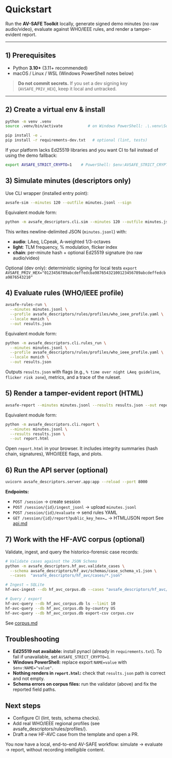 # Quickstart

Run the **AV-SAFE Toolkit** locally, generate signed demo minutes (no raw audio/video), evaluate against WHO/IEEE rules, and render a tamper-evident report.

---

## 1) Prerequisites

- Python **3.10+** (3.11+ recommended)
- macOS / Linux / WSL (Windows PowerShell notes below)

> **Do not commit secrets.** If you set a dev signing key (`AVSAFE_PRIV_HEX`), keep it local and untracked.

---

## 2) Create a virtual env & install

```bash
python -m venv .venv
source .venv/bin/activate           # on Windows PowerShell: .\.venv\Scripts\Activate.ps1

pip install -e .
pip install -r requirements-dev.txt   # optional (lint, tests)
```
If your platform lacks Ed25519 libraries and you want CI to fail instead of using the demo fallback:
```bash
export AVSAFE_STRICT_CRYPTO=1    # PowerShell: $env:AVSAFE_STRICT_CRYPTO="1"
```

## 3) Simulate minutes (descriptors only)
Use CLI wrapper (installed entry point):
```bash
avsafe-sim --minutes 120 --outfile minutes.jsonl --sign
```

Equivalent module form:
```bash
python -m avsafe_descriptors.cli.sim --minutes 120 --outfile minutes.jsonl --sign
```

This writes newline-delimited JSON (`minutes.jsonl`) with:

- **audio**: LAeq, LCpeak, A-weighted 1/3-octaves
- **light**: TLM frequency, % modulation, flicker index
- **chain**: per-minute hash + optional Ed25519 signature (no raw audio/video)

Optional (dev only): deterministic signing for local tests
`export AVSAFE_PRIV_HEX="0123456789abcdeffedcba98765432100123456789abcdeffedcba9876543210"`

## 4) Evaluate rules (WHO/IEEE profile)
```bash
avsafe-rules-run \
  --minutes minutes.jsonl \
  --profile avsafe_descriptors/rules/profiles/who_ieee_profile.yaml \
  --locale munich \
  --out results.json
```
Equivalent module form:
```bash
python -m avsafe_descriptors.cli.rules_run \
  --minutes minutes.jsonl \
  --profile avsafe_descriptors/rules/profiles/who_ieee_profile.yaml \
  --locale munich \
  --out results.json
```
Outputs `results.json` with flags (e.g., `% time over night LAeq guideline`, `flicker risk zone`), metrics, and a trace of the ruleset.

## 5) Render a tamper-evident report (HTML)
```bash
avsafe-report --minutes minutes.jsonl --results results.json --out report.html
```
Equivalent module form:
```bash
python -m avsafe_descriptors.cli.report \
  --minutes minutes.jsonl \
  --results results.json \
  --out report.html
```
Open `report.html` in your browser.
It includes integrity summaries (hash chain, signatures), WHO/IEEE flags, and plots.

## 6) Run the API server (optional)
```bash
uvicorn avsafe_descriptors.server.app:app --reload --port 8000
```
**Endpoints:**
- `POST /session` → create session
- `POST /session/{id}/ingest_jsonl` → upload `minutes.jsonl`
- `POST /session/{id}/evaluate` → send rules YAML
- `GET /session/{id}/report?public_key_hex=…` → HTML/JSON report
See [api.md](/api.md)

## 7) Work with the HF-AVC corpus (optional)
Validate, ingest, and query the historico-forensic case records:
```bash
# Validate cases against the JSON Schema
python -m avsafe_descriptors.hf_avc.validate_cases \
  --schema avsafe_descriptors/hf_avc/schemas/case_schema_v1.json \
  --cases  "avsafe_descriptors/hf_avc/cases/*.json"

# Ingest → SQLite
hf-avc-ingest --db hf_avc_corpus.db --cases "avsafe_descriptors/hf_avc/cases/*.json"

# Query / export
hf-avc-query --db hf_avc_corpus.db ls --limit 10
hf-avc-query --db hf_avc_corpus.db by-country US
hf-avc-query --db hf_avc_corpus.db export-csv corpus.csv
```
See [corpus.md](/corpus.md)

## Troubleshooting
- **Ed25519 not available:** install pynacl (already in `requirements.txt`).
To fail if unavailable, set `AVSAFE_STRICT_CRYPTO=1`.
- **Windows PowerShell:** replace export `NAME=value` with `$env:NAME="value"`.
- **Nothing renders in `report.html`:** check that `results.json` path is correct and not empty.
- **Schema errors on corpus files:** run the validator (above) and fix the reported field paths.

## Next steps
- Configure CI (lint, tests, schema checks).
- Add real WHO/IEEE regional profiles (see avsafe_descriptors/rules/profiles/).
- Draft a new HF-AVC case from the template and open a PR.
  
You now have a local, end-to-end AV-SAFE workflow: simulate → evaluate → report, without recording intelligible content.
